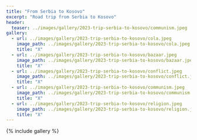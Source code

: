 ```yaml
---
title: "From Serbia to Kosovo"
excerpt: "Road trip from Serbia to Kosovo"
header:
  teaser: ../images/gallery/2023-trip-serbia-to-kosovo/communism.jpeg
gallery:
  - url: ../images/gallery/2023-trip-serbia-to-kosovo/cola.jpeg
    image_path: ../images/gallery/2023-trip-serbia-to-kosovo/cola.jpeg
    title: "X"
  - url: ../images/gallery/2023-trip-serbia-to-kosovo/bazaar.jpeg
    image_path: ../images/gallery/2023-trip-serbia-to-kosovo/bazaar.jpeg
    title: "X"
  - url: ../images/gallery/2023-trip-serbia-to-kosovo/conflict.jpeg
    image_path: ../images/gallery/2023-trip-serbia-to-kosovo/conflict.jpeg
    title: "X"
  - url: ../images/gallery/2023-trip-serbia-to-kosovo/communism.jpeg
    image_path: ../images/gallery/2023-trip-serbia-to-kosovo/communism.jpeg
    title: "X"
  - url: ../images/gallery/2023-trip-serbia-to-kosovo/religion.jpeg
    image_path: ../images/gallery/2023-trip-serbia-to-kosovo/religion.jpeg
    title: "X"
---
```


{% include gallery %}